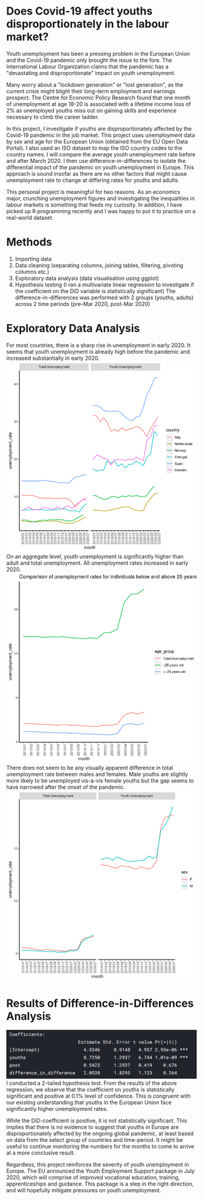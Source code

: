 # Does Covid-19 affect youths disproportionately in the labour market?

Youth unemployment has been a pressing problem in the European Union and the Covid-19 pandemic only brought the issue to the fore. The International Labour Organization claims that the pandemic has a "devastating and disproportionate" impact on youth unemployment.

Many worry about a "lockdown generation" or "lost generation", as the current crisis might blight their long-term employment and earnings prospect. The Centre for Economic Policy Research found that one month of unemployment at age 18-20 is associated with a lifetime income loss of 2% as unemployed youths miss out on gaining skills and experience necessary to climb the career ladder.

In this project, I investigate if youths are disproportionately affected by the Covid-19 pandemic in the job market. This project uses unemployment data by sex and age for the European Union (obtained from the EU Open Data Portal). I also used an ISO dataset to map the ISO country codes to the country names. I will compare the average youth unemployment rate before and after March 2020. I then use difference-in-differences to isolate the differential impact of the pandemic on youth unemployment in Europe. This approach is sound insofar as there are no other factors that might cause unemployment rate to change at differing rates for youths and adults.

This personal project is meaningful for two reasons. As an economics major, crunching unemployment figures and investigating the inequalities in labour markets is something that feeds my curiosity. In addition, I have picked up R programming recently and I was happy to put it to practice on a real-world dataset.

# Methods
1) Importing data
2) Data cleaning (separating columns, joining tables, filtering, pivoting columns etc.)
3) Exploratory data analysis (data visualisation using ggplot)
4) Hypothesis testing (I ran a multivariate linear regression to investigate if the coefficient on the DiD variable is statistically significant)
The difference-in-differences was performed with 2 groups (youths, adults) across 2 time periods (pre-Mar 2020, post-Mar 2020)

# Exploratory Data Analysis
For most countries, there is a sharp rise in unemployment in early 2020. It seems that youth unemployment is already high before the pandemic and increased substantially in early 2020.
<img src="images/unemployment_by_country.png?raw=true"><br>
On an aggregate level, youth unemployment is significantly higher than adult and total unemployment. All unemployment rates increased in early 2020.
<img src="images/unemployment_by_age.png?raw=true"><br>
There does not seem to be any visually apparent difference in total unemployment rate between males and females. Male youths are slightly more likely to be unemployed vis-a-vis female youths but the gap seems to have narrowed after the onset of the pandemic.
<img src="images/unemployment_by_gender.png?raw=true"><br>

# Results of Difference-in-Differences Analysis
<img src="images/diff_in_diff_results.png?raw=true"><br>
I conducted a 2-tailed hypothesis test. From the results of the above regression, we observe that the coefficient on youths is statistically significant and positive at 0.1% level of confidence. This is congruent with our existing understanding that youths in the European Union face significantly higher unemployment rates.

While the DiD-coefficient is positive, it is not statistically significant. This implies that there is no evidence to suggest that youths in Europe are disproportionately affected by the ongoing global pandemic, at least based on data from the select group of countries and time-period. It might be useful to continue monitoring the numbers for the months to come to arrive at a more conclusive result.

Regardless, this project reinforces the severity of youth unemployment in Europe. The EU announced the Youth Employment Support package in July 2020, which will comprise of improved vocational education, training, apprenticeships and guidance. This package is a step in the right direction, and will hopefully mitigate pressures on youth unemployment.

